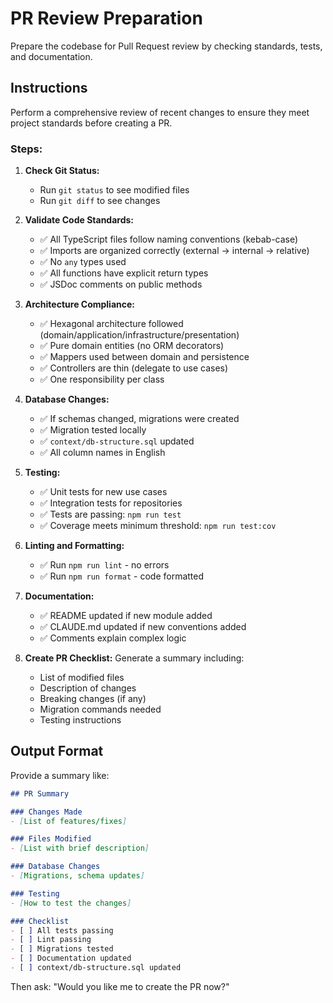 # PR Review Preparation

Prepare the codebase for Pull Request review by checking standards, tests, and documentation.

## Instructions

Perform a comprehensive review of recent changes to ensure they meet project standards before creating a PR.

### Steps:

1. **Check Git Status:**
   - Run `git status` to see modified files
   - Run `git diff` to see changes

2. **Validate Code Standards:**
   - ✅ All TypeScript files follow naming conventions (kebab-case)
   - ✅ Imports are organized correctly (external → internal → relative)
   - ✅ No `any` types used
   - ✅ All functions have explicit return types
   - ✅ JSDoc comments on public methods

3. **Architecture Compliance:**
   - ✅ Hexagonal architecture followed (domain/application/infrastructure/presentation)
   - ✅ Pure domain entities (no ORM decorators)
   - ✅ Mappers used between domain and persistence
   - ✅ Controllers are thin (delegate to use cases)
   - ✅ One responsibility per class

4. **Database Changes:**
   - ✅ If schemas changed, migrations were created
   - ✅ Migration tested locally
   - ✅ `context/db-structure.sql` updated
   - ✅ All column names in English

5. **Testing:**
   - ✅ Unit tests for new use cases
   - ✅ Integration tests for repositories
   - ✅ Tests are passing: `npm run test`
   - ✅ Coverage meets minimum threshold: `npm run test:cov`

6. **Linting and Formatting:**
   - ✅ Run `npm run lint` - no errors
   - ✅ Run `npm run format` - code formatted

7. **Documentation:**
   - ✅ README updated if new module added
   - ✅ CLAUDE.md updated if new conventions added
   - ✅ Comments explain complex logic

8. **Create PR Checklist:**
   Generate a summary including:
   - List of modified files
   - Description of changes
   - Breaking changes (if any)
   - Migration commands needed
   - Testing instructions

## Output Format

Provide a summary like:

```markdown
## PR Summary

### Changes Made
- [List of features/fixes]

### Files Modified
- [List with brief description]

### Database Changes
- [Migrations, schema updates]

### Testing
- [How to test the changes]

### Checklist
- [ ] All tests passing
- [ ] Lint passing
- [ ] Migrations tested
- [ ] Documentation updated
- [ ] context/db-structure.sql updated
```

Then ask: "Would you like me to create the PR now?"
